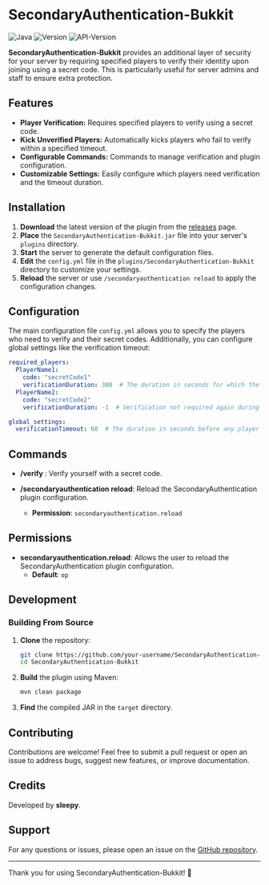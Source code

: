 # SecondaryAuthentication-Bukkit

![Java](https://img.shields.io/badge/Java-17-blue) 
![Version](https://img.shields.io/badge/version-1.0.0-yellow.svg)
![API-Version](https://img.shields.io/badge/api--version-1.13-lightgrey.svg)

**SecondaryAuthentication-Bukkit** provides an additional layer of security for your server by requiring specified players to verify their identity upon joining using a secret code. This is particularly useful for server admins and staff to ensure extra protection.

## Features

- **Player Verification:** Requires specified players to verify using a secret code.
- **Kick Unverified Players:** Automatically kicks players who fail to verify within a specified timeout.
- **Configurable Commands:** Commands to manage verification and plugin configuration.
- **Customizable Settings:** Easily configure which players need verification and the timeout duration.

## Installation

1. **Download** the latest version of the plugin from the [releases](https://github.com/your-username/SecondaryAuthentication/releases) page.
2. **Place** the `SecondaryAuthentication-Bukkit.jar` file into your server's `plugins` directory.
3. **Start** the server to generate the default configuration files.
4. **Edit** the `config.yml` file in the `plugins/SecondaryAuthentication-Bukkit` directory to customize your settings.
5. **Reload** the server or use `/secondaryauthentication reload` to apply the configuration changes.

## Configuration

The main configuration file `config.yml` allows you to specify the players who need to verify and their secret codes. Additionally, you can configure global settings like the verification timeout:

```yaml
required_players:
  PlayerName1:
    code: "secretCode1"
    verificationDuration: 300  # The duration in seconds for which the verification will be valid (300 seconds = 5 minutes).
  PlayerName2:
    code: "secretCode2"
    verificationDuration: -1  # Verification not required again during the session.

global_settings:
  verificationTimeout: 60  # The duration in seconds before any player is kicked for not verifying.
```

## Commands

- **/verify <secret code>**: Verify yourself with a secret code.

- **/secondaryauthentication reload**: Reload the SecondaryAuthentication plugin configuration.
  - **Permission**: `secondaryauthentication.reload`

## Permissions

- **secondaryauthentication.reload**: Allows the user to reload the SecondaryAuthentication plugin configuration.
  - **Default**: `op`

## Development

### Building From Source

1. **Clone** the repository:
    ```sh
    git clone https://github.com/your-username/SecondaryAuthentication-Bukkit.git
    cd SecondaryAuthentication-Bukkit
    ```

2. **Build** the plugin using Maven:
    ```sh
    mvn clean package
    ```

3. **Find** the compiled JAR in the `target` directory.

## Contributing

Contributions are welcome! Feel free to submit a pull request or open an issue to address bugs, suggest new features, or improve documentation.

## Credits

Developed by **sleepy**.

## Support

For any questions or issues, please open an issue on the [GitHub repository](https://github.com/SleepyKittenn/SecondaryAuthentication/issues).

---

Thank you for using SecondaryAuthentication-Bukkit! 🎉
